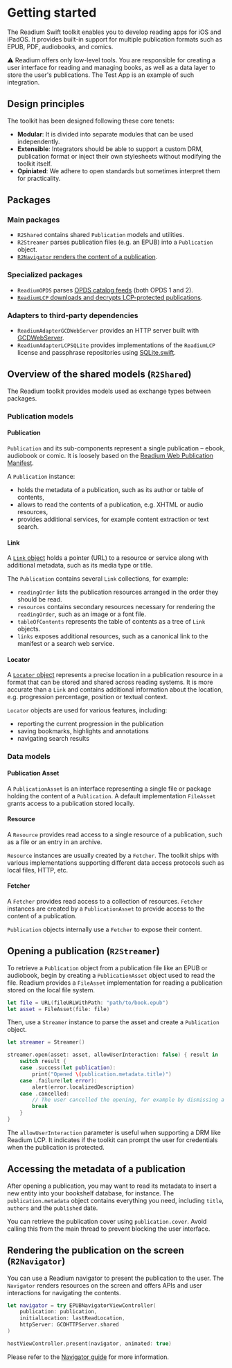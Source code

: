 # Getting started

The Readium Swift toolkit enables you to develop reading apps for iOS and iPadOS. It provides built-in support for multiple publication formats such as EPUB, PDF, audiobooks, and comics.

:warning: Readium offers only low-level tools. You are responsible for creating a user interface for reading and managing books, as well as a data layer to store the user's publications. The Test App is an example of such integration.

## Design principles

The toolkit has been designed following these core tenets:

* **Modular**: It is divided into separate modules that can be used independently.
* **Extensible**: Integrators should be able to support a custom DRM, publication format or inject their own stylesheets without modifying the toolkit itself.
* **Opiniated**: We adhere to open standards but sometimes interpret them for practicality.

## Packages

### Main packages

* `R2Shared` contains shared `Publication` models and utilities.
* `R2Streamer` parses publication files (e.g. an EPUB) into a `Publication` object.
* [`R2Navigator` renders the content of a publication](Navigator/Navigator.md).

### Specialized packages

* `ReadiumOPDS` parses [OPDS catalog feeds](https://opds.io) (both OPDS 1 and 2).
* [`ReadiumLCP` downloads and decrypts LCP-protected publications](Readium%20LCP.md).

### Adapters to third-party dependencies

* `ReadiumAdapterGCDWebServer` provides an HTTP server built with [GCDWebServer](https://github.com/swisspol/GCDWebServer).
* `ReadiumAdapterLCPSQLite` provides implementations of the `ReadiumLCP` license and passphrase repositories using [SQLite.swift](https://github.com/stephencelis/SQLite.swift).

## Overview of the shared models (`R2Shared`)

The Readium toolkit provides models used as exchange types between packages.

### Publication models

#### Publication

`Publication` and its sub-components represent a single publication – ebook, audiobook or comic. It is loosely based on the [Readium Web Publication Manifest](https://readium.org/webpub-manifest/).

A `Publication` instance:

* holds the metadata of a publication, such as its author or table of contents,
* allows to read the contents of a publication, e.g. XHTML or audio resources,
* provides additional services, for example content extraction or text search.

#### Link


A [`Link` object](https://readium.org/webpub-manifest/#24-the-link-object) holds a pointer (URL) to a resource or service along with additional metadata, such as its media type or title.

The `Publication` contains several `Link` collections, for example:

* `readingOrder` lists the publication resources arranged in the order they should be read.
* `resources` contains secondary resources necessary for rendering the `readingOrder`, such as an image or a font file.
* `tableOfContents` represents the table of contents as a tree of `Link` objects.
* `links` exposes additional resources, such as a canonical link to the manifest or a search web service.

#### Locator

A [`Locator` object](https://readium.org/architecture/models/locators/) represents a precise location in a publication resource in a format that can be stored and shared across reading systems. It is more accurate than a `Link` and contains additional information about the location, e.g. progression percentage, position or textual context.

`Locator` objects are used for various features, including:

* reporting the current progression in the publication
* saving bookmarks, highlights and annotations
* navigating search results

### Data models

#### Publication Asset

A `PublicationAsset` is an interface representing a single file or package holding the content of a `Publication`. A default implementation `FileAsset` grants access to a publication stored locally.

#### Resource

A `Resource` provides read access to a single resource of a publication, such as a file or an entry in an archive.

`Resource` instances are usually created by a `Fetcher`. The toolkit ships with various implementations supporting different data access protocols such as local files, HTTP, etc.

#### Fetcher

A `Fetcher` provides read access to a collection of resources. `Fetcher` instances are created by a `PublicationAsset` to provide access to the content of a publication.

`Publication` objects internally use a `Fetcher` to expose their content.

## Opening a publication (`R2Streamer`)

To retrieve a `Publication` object from a publication file like an EPUB or audiobook, begin by creating a `PublicationAsset` object used to read the file. Readium provides a `FileAsset` implementation for reading a publication stored on the local file system.

```swift
let file = URL(fileURLWithPath: "path/to/book.epub")
let asset = FileAsset(file: file)
```

Then, use a `Streamer` instance to parse the asset and create a `Publication` object.

```swift
let streamer = Streamer()

streamer.open(asset: asset, allowUserInteraction: false) { result in
    switch result {
    case .success(let publication):
        print("Opened \(publication.metadata.title)")
    case .failure(let error):
        alert(error.localizedDescription)
    case .cancelled:
        // The user cancelled the opening, for example by dismissing a password pop-up.
        break
    }
}
```

The `allowUserInteraction` parameter is useful when supporting a DRM like Readium LCP. It indicates if the toolkit can prompt the user for credentials when the publication is protected.

## Accessing the metadata of a publication

After opening a publication, you may want to read its metadata to insert a new entity into your bookshelf database, for instance. The `publication.metadata` object contains everything you need, including `title`, `authors` and the `published` date.

You can retrieve the publication cover using `publication.cover`. Avoid calling this from the main thread to prevent blocking the user interface.

## Rendering the publication on the screen (`R2Navigator`)

You can use a Readium navigator to present the publication to the user. The `Navigator` renders resources on the screen and offers APIs and user interactions for navigating the contents.

```swift
let navigator = try EPUBNavigatorViewController(
    publication: publication,
    initialLocation: lastReadLocation,
    httpServer: GCDHTTPServer.shared
)

hostViewController.present(navigator, animated: true)
```
Please refer to the [Navigator guide](Navigator/Navigator.md) for more information.
